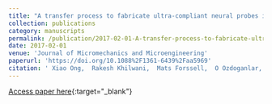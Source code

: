 ```yaml
---
title: "A transfer process to fabricate ultra-compliant neural probes in dissolvable needles"
collection: publications
category: manuscripts
permalink: /publication/2017-02-01-A-transfer-process-to-fabricate-ultra-compliant-neural-probes-in-dissolvable-needles
date: 2017-02-01
venue: 'Journal of Micromechanics and Microengineering'
paperurl: 'https://doi.org/10.1088%2F1361-6439%2Faa5969'
citation: ' Xiao Ong,  Rakesh Khilwani,  Mats Forssell,  O Ozdoganlar,  Gary Fedder, &quot;A transfer process to fabricate ultra-compliant neural probes in dissolvable needles.&quot; Journal of Micromechanics and Microengineering, 2017.'
---
```

[Access paper here](https://doi.org/10.1088%2F1361-6439%2Faa5969){:target="_blank"}
